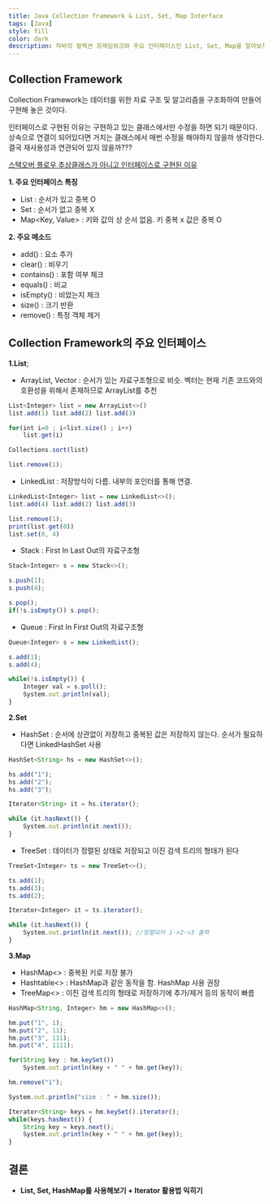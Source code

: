 ```yaml
---
title: Java Collection framework & List, Set, Map Interface
tags: [Java]
style: fill
color: dark
description: 자바의 컬렉션 프레임워크와 주요 인터페이스인 List, Set, Map을 알아보자
---
```


## Collection Framework
Collection Framework는 데이터를 위한 자료 구조 및 알고리즘을 구조화하여 만들어 구현해 놓은 것이다.

인터페이스로 구현된 이유는 구현하고 있는 클래스에서만 수정을 하면 되기 때문이다. 상속으로 연결이 되어있다면 거치는 클래스에서 매번 수정을 해야하지 않을까 생각한다. 결국 재사용성과 연관되어 있지 않을까??? 

[스택오버 플로우 추상클래스가 아니고 인터페이스로 구현된 이유](https://softwareengineering.stackexchange.com/questions/262706/why-liste-is-an-interface-but-not-abstract-class)

**1. 주요 인터페이스 특징**
- List<E> : 순서가 있고 중복 O
- Set<E> : 순서가 없고 중복 X
- Map<Key, Value> : 키와 값의 상 순서 없음. 키 중복 x 값은 중복 O

**2. 주요 메소드**
- add() : 요소 추가
- clear() : 비우기
- contains() : 포함 여부 체크
- equals() : 비교
- isEmpty() : 비었는지 체크 
- size() : 크기 반환
- remove() : 특정 객체 제거

## Collection Framework의 주요 인터페이스
**1.List**;
- ArrayList, Vector : 순서가 있는 자료구조형으로 비슷. 벡터는 현재 기존 코드와의 호환성을 위해서 존재하므로 ArrayList를 추천

```javascript
List<Integer> list = new ArrayList<>()
list.add(1) list.add(2) list.add(3)

for(int i=0 ; i<list.size() ; i++)
    list.get(i)

Collections.sort(list)

list.remove(1);
```

- LinkedList : 저장방식이 다름. 내부의 포인터를 통해 연결.

```javascript
LinkedList<Integer> list = new LinkedList<>();
list.add(4) list.add(2) list.add(3)

list.remove(1);
print(list.get(0))
list.set(0, 4)
```

- Stack : First In Last Out의 자료구조형

```javascript
Stack<Integer> s = new Stack<>();

s.push(1);
s.push(4);

s.pop();
if(!s.isEmpty()) s.pop();
```

- Queue : First In First Out의 자료구조형

```javascript
Queue<Integer> s = new LinkedList();

s.add(1);
s.add(4);

while(!s.isEmpty()) {
    Integer val = s.poll();
    System.out.println(val);
}
```

**2.Set**
- HashSet : 순서에 상관없이 저장하고 중복된 값은 저장하지 않는다. 순서가 필요하다면 LinkedHashSet 사용

```javascript
HashSet<String> hs = new HashSet<>();

hs.add("1");
hs.add("2");
hs.add("3");

Iterator<String> it = hs.iterator();

while (it.hasNext()) {
    System.out.println(it.next());
}
```

- TreeSet : 데이터가 정렬된 상태로 저장되고 이진 검색 트리의 형태가 된다

```javascript
TreeSet<Integer> ts = new TreeSet<>();

ts.add(1);
ts.add(3);
ts.add(2);

Iterator<Integer> it = ts.iterator();

while (it.hasNext()) {
    System.out.println(it.next()); //정렬되어 1->2->3 출력
}
```

**3.Map**
- HashMap<> : 중복된 키로 저장 불가
- Hashtable<> : HashMap과 같은 동작을 함. HashMap 사용 권장
- TreeMap<> : 이진 검색 트리의 형태로 저장하기에 추가/제거 등의 동작이 빠름

```javascript
HashMap<String, Integer> hm = new HashMap<>();

hm.put("1", 1);
hm.put("2", 11);
hm.put("3", 111);
hm.put("4", 1111);

for(String key : hm.keySet())
    System.out.println(key + " " + hm.get(key));

hm.remove("1");

System.out.println("size : " + hm.size());

Iterator<String> keys = hm.keySet().iterator();
while(keys.hasNext()) {
    String key = keys.next();
    System.out.println(key + " " + hm.get(key));
}
```

## 결론
- **List, Set, HashMap를 사용해보기 + Iterator 활용법 익히기**